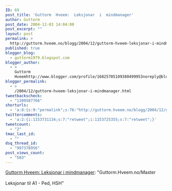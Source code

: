 ```yaml
---
ID: 69
post_title: 'Guttorm  Hveem:  Leksjonar  i  mindmanager'
author: Guttorm
post_date: 2004-12-03 14:04:00
post_excerpt: ""
layout: post
permalink: >
  http://guttorm.hveem.no/blogg/2004/12/guttorm-hveem-leksjonar-i-mindmanager/
published: true
blogger_blog:
  - guttorm1979.blogspot.com
blogger_author:
  - >
    Guttorm
    Hveemhttp://www.blogger.com/profile/16825705109380499953noreply@blogger.com
blogger_permalink:
  - >
    /2004/12/guttorm-hveem-leksjonar-i-mindmanager.html
tweetbackscheck:
  - "1309587766"
shorturls:
  - 'a:8:{s:9:"permalink";s:76:"http://guttorm.hveem.no/blogg/2004/12/guttorm-hveem-leksjonar-i-mindmanager/";s:7:"tinyurl";s:25:"http://tinyurl.com/89udxs";s:4:"isgd";s:17:"http://is.gd/gKww";s:5:"bitly";s:18:"http://bit.ly/2Cwo";s:5:"snipr";s:22:"http://snipr.com/ahr19";s:5:"snurl";s:22:"http://snurl.com/ahr19";s:7:"snipurl";s:24:"http://snipurl.com/ahr19";s:4:"trim";s:17:"http://tr.im/c85s";}'
twittercomments:
  - 'a:2:{i:1153731134;s:7:"retweet";i:1153725355;s:7:"retweet";}'
tweetcount:
  - "2"
tmac_last_id:
  - ""
dsq_thread_id:
  - "997378956"
post_views_count:
  - "503"
---
```

<a href="http://guttorm.hveem.no/master/">Guttorm Hveem: Leksjonar i mindmanager</a>: "Guttorm.Hveem.no/Master
<br />
<br />Leksjonar til A1 - Ped, HSH"